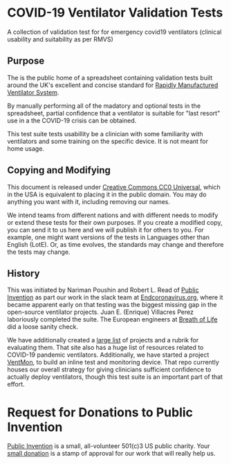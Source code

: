 # COVID-19 Ventilator Validation Tests
A collection of validation test for for emergency covid19 ventilators (clinical usability and suitability as per RMVS)

## Purpose

The is the public home of a spreadsheet containing validation tests built around the UK's excellent and concise
standard for [Rapidly Manufactured Ventilator
System](https://assets.publishing.service.gov.uk/government/uploads/system/uploads/attachment_data/file/876167/RMVS001_v3.1.pdf).

By manually performing all of the madatory and optional tests in the spreadsheet, partial confidence that a ventilator is suitable for "last resort" use in a the COVID-19 crisis can be obtained.

This test suite tests usabillity be a clinician with some familiarity with ventilators and some training on the specific device. It is not meant for home usage.

## Copying and Modifying

This document is released under [Creative Commons CC0 Universal](https://creativecommons.org/publicdomain/zero/1.0/), which 
in the USA is equivalent to placing it in the public domain. You may do anything you want with it, including removing our names.

We intend teams from different nations and with different needs to modify or extend these tests for their own purposes.
If you create a modified copy, you can send it to us here and we will publish it for others to you. For example, one
might want versions of the tests in Languages other than English (LotE). Or, as time evolves, the standards may change and therefore the tests may change.

## History

This was initiated by Nariman Poushin and Robert L. Read of [Public Invention](https://www.pubinv.org) as part our work in the slack team at [Endcoronavirus.org](https://www.endcoronavirus.org/), where it became apparent early on that testing was the biggest missing gap in the 
open-source ventilator projects. Juan E. (Enrique) Villacres Perez laboriously completed the suite. The European engineers at 
[Breath of Life](breathoflifegroupe.slack.com) did a loose sanity check.

We have additionally created a [large list](https://github.com/PubInv/covid19-vent-list) of 
projects and a rubrik for evaluating them. That site also has a huge list of resources related to COVID-19 pandemic ventilators. 
Additionally, we have started a project [VentMon](https://github.com/PubInv/ventmon-ventilator-inline-test-monitor), to build an inline test and monitoring device. That repo currently houses our overall strategy for giving clinicians sufficient confidence to actually deploy ventilators, though this test suite is an important part of that effort.


# Request for Donations to Public Invention

[Public Invention](https://www.pubinv.org/) is a small, all-volunteer 501(c)3 US public charity. Your [small donation](https://www.pubinv.org/donate/) is a stamp of approval for our work that will really help us.
